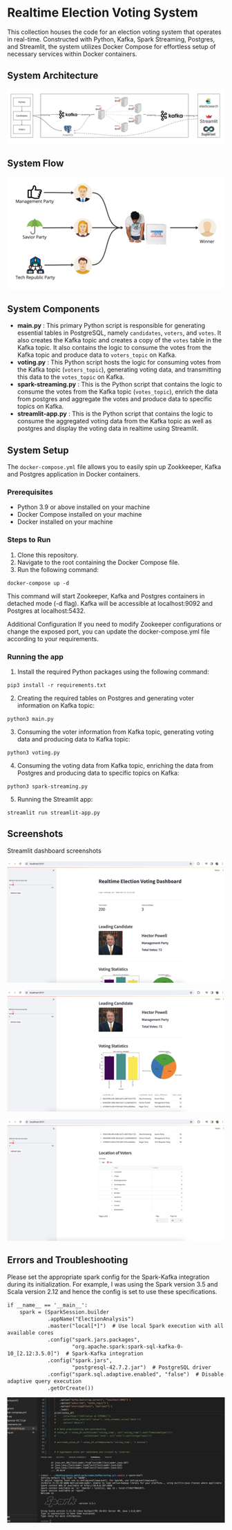 # Realtime Election Voting System

This collection houses the code for an election voting system that operates in real-time. Constructed with Python, Kafka, Spark Streaming, Postgres, and Streamlit, the system utilizes Docker Compose for effortless setup of necessary services within Docker containers.

## System Architecture

![alt text](images/system_architecture.jpg)

## System Flow

![alt text](images/system_flow.jpg)

## System Components
- **main.py** :  This primary Python script is responsible for generating essential tables in PostgreSQL, namely `candidates`, `voters`, and `votes`. It also creates the Kafka topic and creates a copy of the `votes` table in the Kafka topic. It also contains the logic to consume the votes from the Kafka topic and produce data to `voters_topic` on Kafka.
- **voting.py** : This Python script hosts the logic for consuming votes from the Kafka topic (`voters_topic`), generating voting data, and transmitting this data to the `votes_topic` on Kafka.
- **spark-streaming.py** : This is the Python script that contains the logic to consume the votes from the Kafka topic (`votes_topic`), enrich the data from postgres and aggregate the votes and produce data to specific topics on Kafka.
- **streamlit-app.py** : This is the Python script that contains the logic to consume the aggregated voting data from the Kafka topic as well as postgres and display the voting data in realtime using Streamlit.


## System Setup

The `docker-compose.yml` file allows you to easily spin up Zookkeeper, Kafka and Postgres application in Docker containers.

### Prerequisites
- Python 3.9 or above installed on your machine
- Docker Compose installed on your machine
- Docker installed on your machine

### Steps to Run
1. Clone this repository.
2. Navigate to the root containing the Docker Compose file.
3. Run the following command:
```
docker-compose up -d
```

This command will start Zookeeper, Kafka and Postgres containers in detached mode (-d flag). Kafka will be accessible at localhost:9092 and Postgres at localhost:5432.

Additional Configuration
If you need to modify Zookeeper configurations or change the exposed port, you can update the docker-compose.yml file according to your requirements.

### Running the app
1. Install the required Python packages using the following command:
```
pip3 install -r requirements.txt
```
2. Creating the required tables on Postgres and generating voter information on Kafka topic:
```
python3 main.py
```
3. Consuming the voter information from Kafka topic, generating voting data and producing data to Kafka topic:
```
python3 voting.py
```
4. Consuming the voting data from Kafka topic, enriching the data from Postgres and producing data to specific topics on Kafka:
```
python3 spark-streaming.py
```
5. Running the Streamlit app:
```
streamlit run streamlit-app.py
```

## Screenshots

Streamlit dashboard screenshots

![alt text](images/dashboard1.png)

![alt text](images/dashboard2.png)

![alt text](images/dashboard3.png)


## Errors and Troubleshooting

Please set the appropriate spark config for the Spark-Kafka integration during its initialization.
For example, I was using the Spark version 3.5 and Scala version 2.12 and hence the config is set to use these specifications.

```
if __name__ == '__main__':
    spark = (SparkSession.builder
             .appName("ElectionAnalysis")
             .master("local[*]")  # Use local Spark execution with all available cores
             .config("spark.jars.packages",
                     "org.apache.spark:spark-sql-kafka-0-10_[2.12:3.5.0]")  # Spark-Kafka integration
             .config("spark.jars",
                     "postgresql-42.7.2.jar")  # PostgreSQL driver
             .config("spark.sql.adaptive.enabled", "false")  # Disable adaptive query execution
             .getOrCreate())
```

![alt text](images/spark-scala-version.png)